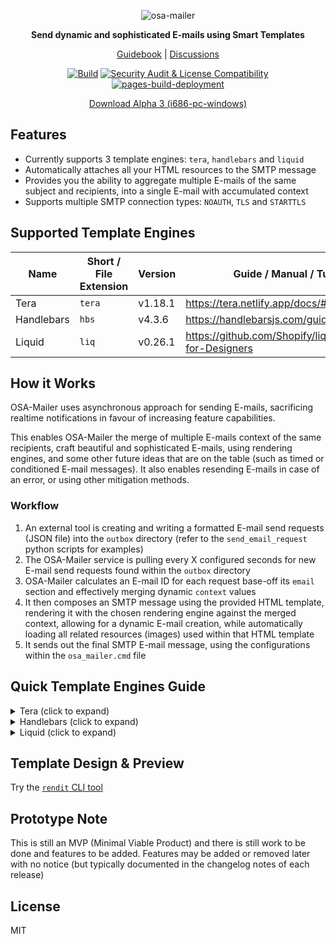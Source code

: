 <div align="center">

![osa-mailer](assets/logo.png)

**Send dynamic and sophisticated E-mails using Smart Templates**

[Guidebook](https://dk26.github.io/osa-mailer/) |
[Discussions](https://github.com/DK26/osa-mailer/discussions)  

[![Build](https://github.com/DK26/osa-mailer/actions/workflows/general.yml/badge.svg?branch=main)](https://github.com/DK26/osa-mailer/actions/workflows/general.yml)
[![Security Audit & License Compatibility](https://github.com/DK26/osa-mailer/actions/workflows/security-audit.yml/badge.svg?branch=main)](https://github.com/DK26/osa-mailer/actions/workflows/security-audit.yml)
[![pages-build-deployment](https://github.com/DK26/osa-mailer/actions/workflows/pages/pages-build-deployment/badge.svg?branch=main)](https://github.com/DK26/osa-mailer/actions/workflows/pages/pages-build-deployment)  

[Download Alpha 3 (i686-pc-windows)](https://github.com/DK26/osa-mailer/releases/tag/alpha-3)

</div>

## Features

- Currently supports 3 template engines: `tera`, `handlebars` and `liquid`
- Automatically attaches all your HTML resources to the SMTP message
- Provides you the ability to aggregate multiple E-mails of the same subject and recipients, into a single E-mail with accumulated context
- Supports multiple SMTP connection types: `NOAUTH`, `TLS` and `STARTTLS`

## Supported Template Engines

| Name       | Short / File Extension | Version | Guide / Manual / Tutorial                                     |
| ---------- | ---------------------- | ------- | ------------------------------------------------------------- |
| Tera       | `tera`                 | v1.18.1 | <https://tera.netlify.app/docs/#templates>                    |
| Handlebars | `hbs`                  | v4.3.6  | <https://handlebarsjs.com/guide/>                             |
| Liquid     | `liq`                  | v0.26.1 | <https://github.com/Shopify/liquid/wiki/Liquid-for-Designers> |

## How it Works

OSA-Mailer uses asynchronous approach for sending E-mails, sacrificing realtime notifications in favour of increasing feature capabilities. 

This enables OSA-Mailer the merge of multiple E-mails context of the same recipients, craft beautiful and sophisticated E-mails, using rendering engines, and some other future ideas that are on the table (such as timed or conditioned E-mail messages). It also enables resending E-mails in case of an error, or using other mitigation methods.

### Workflow

1. An external tool is creating and writing a formatted E-mail send requests (JSON file) into the `outbox` directory (refer to the `send_email_request` python scripts for examples)  
2. The OSA-Mailer service is pulling every X configured seconds for new E-mail send requests found within the `outbox` directory  
3. OSA-Mailer calculates an E-mail ID for each request base-off its `email` section and effectively merging dynamic `context` values  
4. It then composes an SMTP message using the provided HTML template, rendering it with the chosen rendering engine against the merged context, allowing for a dynamic E-mail creation, while automatically loading all related resources (images) used within that HTML template  
5. It sends out the final SMTP E-mail message, using the configurations within the `osa_mailer.cmd` file  

## Quick Template Engines Guide

<details>
<summary>Tera (click to expand)</summary>

* Guide: <https://tera.netlify.app/docs/#templates>  
* Version: **v1.18.1**
* Repository: <https://github.com/Keats/tera>
* Alternatives: `Jinja2`, `Django`, `Liquid`, `Twig`
  
A highly advanced, capable and secure by default; rendering engine that follows the OWASP Top 10 guidelines.
A good alternative choice if you are used to template engines such as `Jinja2`, `Django`, `Liquid` or `Twig`. Originated in the Rust programming language.  

</details>

<details>
<summary>Handlebars (click to expand)</summary>

* Guide: <https://handlebarsjs.com/guide/>  
* Version: **v4.3.6**
* Repository: <https://github.com/sunng87/handlebars-rust>
* Alternatives: `Mustache`
  
A highly popular rendering engine that has been implemented across many programming languages. Considered to be somewhat more limited in features compared to the other engines. Originated in the Javascript programming language.

</details>

<details>
<summary>Liquid (click to expand)</summary>

* Guide: <https://github.com/Shopify/liquid/wiki/Liquid-for-Designers>  
* Version: **v0.26.1**
* Repository: <https://github.com/cobalt-org/liquid-rust>
* Alternatives: `smarty`
  
A highly advanced, capable and senior rendering engine, offering some optional security capabilities. A good alternative choice if you are used to the `smarty` template engine. Originated in the Ruby programming language.

</details>

## Template Design & Preview

Try the [`rendit` CLI tool](https://github.com/DK26/rendit)

## Prototype Note

This is still an MVP (Minimal Viable Product) and there is still work to be done and features to be added. Features may be added or removed later with no notice (but typically documented in the changelog notes of each release)

## License
MIT